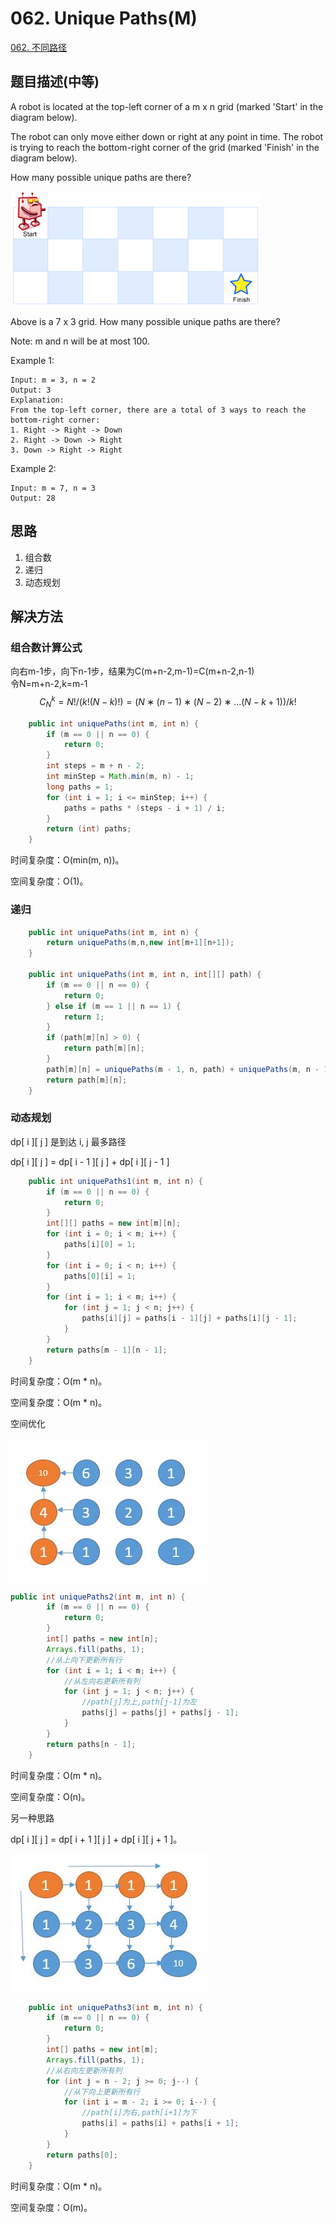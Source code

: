 # 062. Unique Paths\(M\)

[062. 不同路径](https://leetcode-cn.com/problems/unique-paths/)

## 题目描述\(中等\)

A robot is located at the top-left corner of a m x n grid \(marked 'Start' in the diagram below\).

The robot can only move either down or right at any point in time. The robot is trying to reach the bottom-right corner of the grid \(marked 'Finish' in the diagram below\).

How many possible unique paths are there?

![](/assets/001-100/061-p-1.png)

Above is a 7 x 3 grid. How many possible unique paths are there?

Note: m and n will be at most 100.

Example 1:

```
Input: m = 3, n = 2
Output: 3
Explanation:
From the top-left corner, there are a total of 3 ways to reach the bottom-right corner:
1. Right -> Right -> Down
2. Right -> Down -> Right
3. Down -> Right -> Right
```

Example 2:

```
Input: m = 7, n = 3
Output: 28
```

## 思路

1. 组合数
2. 递归
3. 动态规划

## 解决方法

### 组合数计算公式

向右m-1步，向下n-1步，结果为C\(m+n-2,m-1\)=C\(m+n-2,n-1\)  
令N=m+n-2,k=m-1  
$$C_N^k = N!/(k!(N−k)!)=(N∗(n−1)∗(N−2)∗...(N−k+1))/k! $$

```java
    public int uniquePaths(int m, int n) {
        if (m == 0 || n == 0) {
            return 0;
        }
        int steps = m + n - 2;
        int minStep = Math.min(m, n) - 1;
        long paths = 1;
        for (int i = 1; i <= minStep; i++) {
            paths = paths * (steps - i + 1) / i;
        }
        return (int) paths;
    }
```

时间复杂度：O\(min\(m, n\)\)。

空间复杂度：O\(1\)。

### 递归
```java
    public int uniquePaths(int m, int n) {
        return uniquePaths(m,n,new int[m+1][n+1]);
    }

    public int uniquePaths(int m, int n, int[][] path) {
        if (m == 0 || n == 0) {
            return 0;
        } else if (m == 1 || n == 1) {
            return 1;
        }
        if (path[m][n] > 0) {
            return path[m][n];
        }
        path[m][n] = uniquePaths(m - 1, n, path) + uniquePaths(m, n - 1, path);
        return path[m][n];
    }
```

### 动态规划

dp\[ i \]\[ j \] 是到达 i, j 最多路径

dp\[ i \]\[ j \] = dp\[ i - 1 \]\[ j \] + dp\[ i \]\[ j - 1 \]

```java
    public int uniquePaths1(int m, int n) {
        if (m == 0 || n == 0) {
            return 0;
        }
        int[][] paths = new int[m][n];
        for (int i = 0; i < m; i++) {
            paths[i][0] = 1;
        }
        for (int i = 0; i < n; i++) {
            paths[0][i] = 1;
        }
        for (int i = 1; i < m; i++) {
            for (int j = 1; j < n; j++) {
                paths[i][j] = paths[i - 1][j] + paths[i][j - 1];
            }
        }
        return paths[m - 1][n - 1];
    }
```

时间复杂度：O\(m \* n\)。

空间复杂度：O\(m \* n\)。

空间优化

![](/assets/001-100/062-s-3-2.png)

```java
public int uniquePaths2(int m, int n) {
        if (m == 0 || n == 0) {
            return 0;
        }
        int[] paths = new int[n];
        Arrays.fill(paths, 1);
        //从上向下更新所有行
        for (int i = 1; i < m; i++) {
            //从左向右更新所有列
            for (int j = 1; j < n; j++) {
                //path[j]为上,path[j-1]为左
                paths[j] = paths[j] + paths[j - 1];
            }
        }
        return paths[n - 1];
    }
```

时间复杂度：O\(m \* n\)。

空间复杂度：O\(n\)。

另一种思路

dp\[ i \]\[ j \] = dp\[ i + 1 \]\[ j \] + dp\[ i \]\[ j + 1 \]。

![](/assets/001-100/062-s-3-3.png)

```java
    public int uniquePaths3(int m, int n) {
        if (m == 0 || n == 0) {
            return 0;
        }
        int[] paths = new int[m];
        Arrays.fill(paths, 1);
        //从右向左更新所有列
        for (int j = n - 2; j >= 0; j--) {
            //从下向上更新所有行
            for (int i = m - 2; i >= 0; i--) {
                //path[i]为右,path[i+1]为下
                paths[i] = paths[i] + paths[i + 1];
            }
        }
        return paths[0];
    }
```

时间复杂度：O\(m \* n\)。

空间复杂度：O\(m\)。

